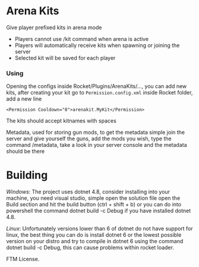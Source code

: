 # Arena Kits
Give player prefixed kits in arena mode

- Players cannot use /kit command when arena is active
- Players will automatically receive kits when spawning or joining the server
- Selected kit will be saved for each player

### Using
Opening the configs inside Rocket/Plugins/ArenaKits/..., you can add new kits, after creating your kit go to ``Permission.config.xml`` inside Rocket folder, add a new line
```
<Permission Cooldown="0">arenakit.MyKit</Permission>
```

The kits should accept kitnames with spaces

Metadata, used for storing gun mods, to get the metadata simple join the server and give yourself the guns, add the mods you wish, type the command /metadata, take a look in your server console and the metadata should be there

# Building

*Windows*: The project uses dotnet 4.8, consider installing into your machine, you need visual studio, simple open the solution file open the Build section and hit the build button (ctrl + shift + b) or you can do into powershell the command dotnet build -c Debug if you have installed dotnet 4.8.

*Linux*: Unfortunately versions lower than 6 of dotnet do not have support for linux, the best thing you can do is install dotnet 6 or the lowest possible version on your distro and try to compile in dotnet 6 using the command dotnet build -c Debug, this can cause problems within rocket loader.

FTM License.
